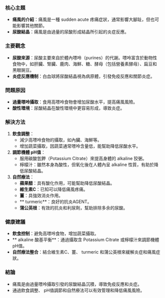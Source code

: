 ### 核心主題
- **痛風的介紹**：痛風是一種 sudden acute 疼痛症狀，通常影響大腳趾，但也可能影響其他關節。
- **尿酸結晶**：痛風是由過量的尿酸形成結晶所引起的炎症反應。

### 主要觀念
- **尿酸來源**：尿酸主要來自於體內嘌呤（purines）的代謝。嘌呤富含於動物性食物中，如肝臟、腎臟、鹿肉、海鮮、糖、酵母（包括營養素酵母）、扁豆和黑眼豌豆。
- **炎症反應機制**：白血球將尿酸結晶視為病原體，引發免疫反應和關節炎症。

### 問題原因
- **過量嘌呤攝取**：食用高嘌呤食物會增加尿酸水平，提高痛風風險。
- **酸性環境**：尿酸結晶在酸性環境中更容易形成，導致炎症。

### 解決方法
1. **飲食調整**：
   - 減少高嘌呤食物的攝取，如內臟、海鮮等。
   - 增加蔬菜攝取，因蔬菜通常嘌呤含量低，能幫助降低尿酸水平。
2. **調節機體 pH值**：
   - 服用碳酸氫鉀（Potassium Citrate）來提高身體的 alkaline 狡弻。
   - 檸檬汁：雖然本身為酸性，但氧化後在人體內呈 alkaline 性質，有助於降低尿酸結晶。
3. **自然療法**：
   - **蘋果醋**：具有酸化作用，可能幫助降低尿酸結晶。
   - **維生素C**：已知可以降低痛風疼痛。
   - **薑**：具強效消炎作用。
   - ** turmeric**：良好的抗炎AGENT。
   - **蒲公英根**：有效的抗炎和利尿劑，幫助排除多余的尿酸。

### 健康建議
- **飲食控制**：避免高嘌呤食物，增加蔬菜攝取。
- ** alkaline 酸基平衡**：通過攝取含 Potassium Citrate 或檸檬汁來調節機體 pH值。
- **自然療法整合**：結合維生素C、薑、 turmeric 和蒲公英根來緩解炎症和痛風症狀。

### 結論
- 痛風是由過量嘌呤攝取引發的尿酸結晶沉積，導致免疫反應和炎症。
- 通過飲食調整、 pH值調節和自然療法可以有效管理和降低痛風風險。